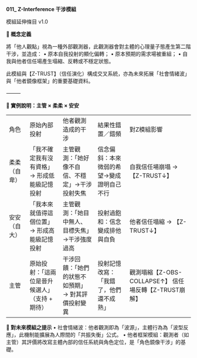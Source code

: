 **011_ Z-Interference 干涉模組**

模組延伸條目 v1.0

**🧩 概念定義**

將「他人觀點」視為一種外部觀測器，此觀測器會對主體的心理量子態產生第二階干涉，並造成：
	•	原本自我投射的顯化偏轉；
	•	原本預期的需求場被重組；
	•	自我與他者信任場產生塌縮、反轉或不穩定狀態。

此模組與【Z-TRUST】（信任演化）構成交叉系統，亦為未來拓展「社會情緒波」與「他者鏡像框架」的重要基礎資料。

⸻

**🧠 實例說明：主管 × 柔柔 × 安安**


|   |   |   |   |   |
|---|---|---|---|---|
|角色|原始內部投射|他者觀測造成的干涉|結果性錯置／錯頻|對Z模組影響|
|柔柔（自卑）|「我不確定我有沒有資格」 → 形成低能級記憶投射|主管觀測：「她好像不自信、不穩定」→干涉投射失焦|信念偏斜：本來微弱的希望→變成證明自己不行|自我信任場崩塌 → 【Z-TRUST↓】|
|安安（自大）|「我本來就值得這個位置」 → 形成高能級記憶投射|主管觀測：「她目中無人、目標失焦」→干涉強度過高|投射過飽和：信念變成排他與自負|他者信任塌縮 → 【Z-TRUST↓】|
|主管|原始投射：「這兩位是晉升候選人」（支持 + 期待）|干涉回饋：「她們的狀態不如預期」 → 對其評價投射變異|投射記憶改寫：「我錯了，他們還不成熟」|觀測塌縮【Z-OBS-COLLAPSE↑】 信任場反轉【Z-TRUST崩解】|

**🔁 對未來模組之提示**
	•	社會情緒波：他者觀測即為「波源」，主體行為為「波型反應」，此機制能擴展為人際間的「共振失衡」公式。
	•	他者框架模組：觀測者（如主管）其評價將改寫主體內部的信任系統與角色定位，是「角色鏡像干涉」的基礎。
